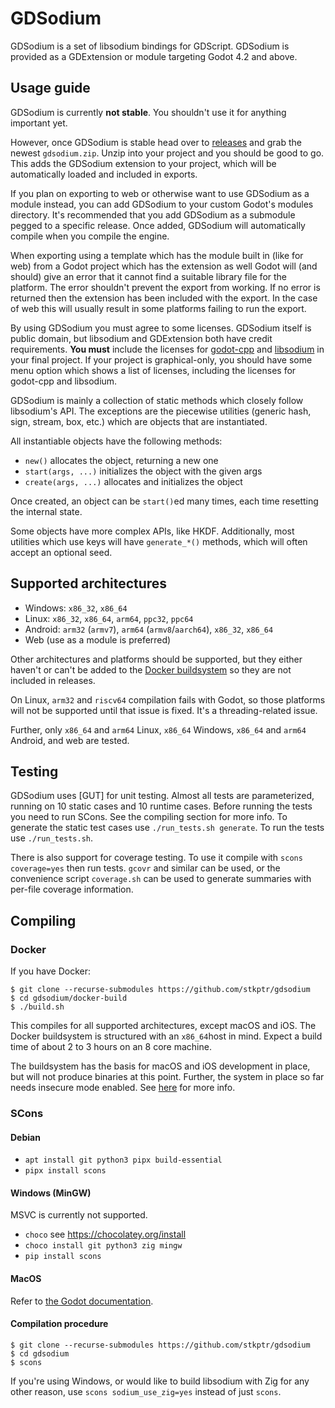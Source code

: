 # GDSodium

GDSodium is a set of libsodium bindings for GDScript. GDSodium is provided as a
GDExtension or module targeting Godot 4.2 and above.

## Usage guide

GDSodium is currently **not stable**. You shouldn't use it for anything
important yet.

However, once GDSodium is stable head over to [releases] and grab the newest
`gdsodium.zip`. Unzip into your project and you should be good to go. This adds
the GDSodium extension to your project, which will be automatically loaded and
included in exports.

If you plan on exporting to web or otherwise want to use GDSodium as a module
instead, you can add GDSodium to your custom Godot's modules directory. It's
recommended that you add GDSodium as a submodule pegged to a specific release.
Once added, GDSodium will automatically compile when you compile the engine.

When exporting using a template which has the module built in (like for web)
from a Godot project which has the extension as well Godot will (and should)
give an error that it cannot find a suitable library file for the platform.
The error shouldn't prevent the export from working. If no error is returned
then the extension has been included with the export. In the case of web this
will usually result in some platforms failing to run the export.

By using GDSodium you must agree to some licenses. GDSodium itself is public
domain, but libsodium and GDExtension both have credit requirements.
**You must** include the licenses for [godot-cpp][gdcpp-license] and
[libsodium][libsodium-license] in your final project. If your project is
graphical-only, you should have some menu option which shows a list of licenses,
including the licenses for godot-cpp and libsodium.

GDSodium is mainly a collection of static methods which closely follow
libsodium's API. The exceptions are the piecewise utilities (generic hash, sign,
stream, box, etc.) which are objects that are instantiated.

All instantiable objects have the following methods:
- `new()` allocates the object, returning a new one
- `start(args, ...)` initializes the object with the given args
- `create(args, ...)` allocates and initializes the object

Once created, an object can be `start()`ed many times, each time resetting the
internal state.

Some objects have more complex APIs, like HKDF. Additionally, most utilities
which use keys will have `generate_*()` methods, which will often accept an
optional seed.

## Supported architectures

- Windows: `x86_32`, `x86_64`
- Linux:  `x86_32`, `x86_64`, `arm64`, `ppc32`, `ppc64`
- Android: `arm32` (`armv7`), `arm64` (`armv8`/`aarch64`), `x86_32`, `x86_64`
- Web (use as a module is preferred)

Other architectures and platforms should be supported, but they either haven't
or can't be added to the [Docker buildsystem](/docker-build) so they are not
included in releases.

On Linux, `arm32` and `riscv64` compilation fails with Godot, so those platforms
will not be supported until that issue is fixed. It's a threading-related issue.

Further, only `x86_64` and `arm64` Linux, `x86_64` Windows, `x86_64` and `arm64`
Android, and web are tested.

## Testing

GDSodium uses [GUT] for unit testing. Almost all tests are parameterized,
running on 10 static cases and 10 runtime cases. Before running the tests you
need to run SCons. See the compiling section for more info. To generate the
static test cases use `./run_tests.sh generate`. To run the tests use
`./run_tests.sh`.

There is also support for coverage testing. To use it compile with
`scons coverage=yes` then run tests. `gcovr` and similar can be used, or the
convenience script `coverage.sh` can be used to generate summaries with per-file
coverage information.

## Compiling

### Docker

If you have Docker:

```
$ git clone --recurse-submodules https://github.com/stkptr/gdsodium
$ cd gdsodium/docker-build
$ ./build.sh
```

This compiles for all supported architectures, except macOS and iOS.
The Docker buildsystem is structured with an `x86_64`host in mind.
Expect a build time of about 2 to 3 hours on an 8 core machine.

The buildsystem has the basis for macOS and iOS development in place, but will
not produce binaries at this point. Further, the system in place so far needs
insecure mode enabled. See [here][docker-insecure] for more info.

### SCons

#### Debian

- `apt install git python3 pipx build-essential`
- `pipx install scons`

#### Windows (MinGW)

MSVC is currently not supported.

- `choco` see https://chocolatey.org/install
- `choco install git python3 zig mingw`
- `pip install scons`

#### MacOS

Refer to [the Godot documentation][macos].

#### Compilation procedure

```
$ git clone --recurse-submodules https://github.com/stkptr/gdsodium
$ cd gdsodium
$ scons
```

If you're using Windows, or would like to build libsodium with Zig for any other
reason, use `scons sodium_use_zig=yes` instead of just `scons`.


[releases]: https://github.com/stkptr/gdsodium/releases
[gdcpp-license]: https://github.com/godotengine/godot-cpp/blob/51c752c46b44769d3b6c661526c364a18ea64781/LICENSE.md
[libsodium-license]: https://github.com/jedisct1/libsodium/blob/fb4533b0a941b3a5b1db5687d1b008a5853d1f29/LICENSE
[macos]: https://docs.godotengine.org/en/stable/contributing/development/compiling/compiling_for_macos.html
[docker-insecure]: https://docs.docker.com/reference/dockerfile/#run---security
